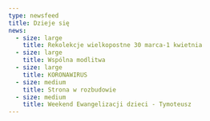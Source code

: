 ```yaml
---
type: newsfeed
title: Dzieje się
news:
  - size: large
    title: Rekolekcje wielkopostne 30 marca-1 kwietnia
  - size: large
    title: Wspólna modlitwa
  - size: large
    title: KORONAWIRUS
  - size: medium
    title: Strona w rozbudowie
  - size: medium
    title: Weekend Ewangelizacji dzieci - Tymoteusz
---
```


